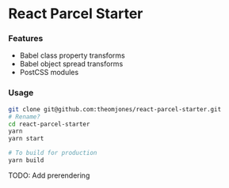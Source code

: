 # React Parcel Starter

### Features

* Babel class property transforms
* Babel object spread transforms
* PostCSS modules

### Usage

```bash
git clone git@github.com:theomjones/react-parcel-starter.git
# Rename?
cd react-parcel-starter
yarn
yarn start

# To build for production
yarn build
```

TODO: Add prerendering
